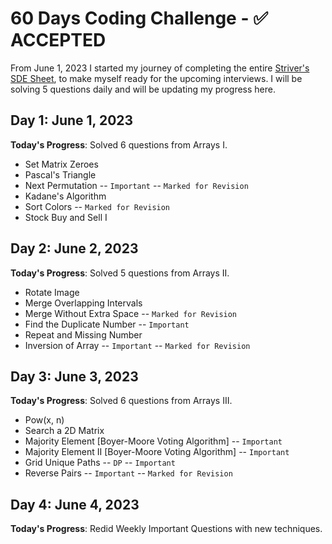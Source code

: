 # 60 Days Coding Challenge - ✅ ACCEPTED

From June 1, 2023 I started my journey of completing the entire [Striver's SDE Sheet](https://takeuforward.org/interviews/strivers-sde-sheet-top-coding-interview-problems/), to make myself ready for the upcoming interviews. I will be solving 5 questions daily and will be updating my progress here.

## Day 1: June 1, 2023

**Today's Progress**: Solved 6 questions from Arrays I.

- Set Matrix Zeroes
- Pascal's Triangle
- Next Permutation -- `Important` -- `Marked for Revision`
- Kadane's Algorithm
- Sort Colors -- `Marked for Revision`
- Stock Buy and Sell I

## Day 2: June 2, 2023

**Today's Progress**: Solved 5 questions from Arrays II.

- Rotate Image
- Merge Overlapping Intervals
- Merge Without Extra Space -- `Marked for Revision`
- Find the Duplicate Number -- `Important`
- Repeat and Missing Number
- Inversion of Array -- `Important` -- `Marked for Revision`

## Day 3: June 3, 2023

**Today's Progress**: Solved 6 questions from Arrays III.

- Pow(x, n)
- Search a 2D Matrix
- Majority Element [Boyer-Moore Voting Algorithm] -- `Important`
- Majority Element II [Boyer-Moore Voting Algorithm] -- `Important`
- Grid Unique Paths -- `DP` -- `Important`
- Reverse Pairs -- `Important` -- `Marked for Revision`

## Day 4: June 4, 2023

**Today's Progress**: Redid Weekly Important Questions with new techniques.